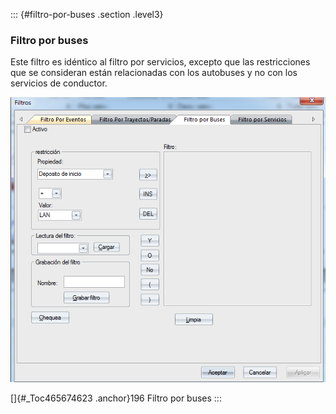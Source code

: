 ::: {#filtro-por-buses .section .level3}
### Filtro por buses

Este filtro es idéntico al filtro por servicios, excepto que las
restricciones que se consideran están relacionadas con los autobuses y
no con los servicios de conductor.

![](../media/file293.png)

[]{#_Toc465674623 .anchor}196 Filtro por buses
:::
